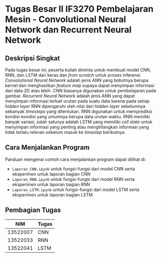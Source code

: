 # Tugas Besar II IF3270 Pembelajaran Mesin - Convolutional Neural Network dan Recurrent Neural Network

## Deskripsi Singkat
Pada tugas besar ini, peserta kuliah diminta untuk membuat model CNN, RNN, dan LSTM dari keras dan *from scratch* untuk proses inferensi. *Convolutional Neural Network* adalah jenis ANN yang bobotnya berupa kernel dan menghasilkan *feature map* supaya dapat menyimpan informasi dari data 2D atau lebih. CNN biasanya digunakan untuk pembelajaran pada gambar. *Recurrent Neural Network* adalah jenis ANN yang dapat menyimpan informasi terkait urutan pada suatu data karena pada setiap *hidden layer* RNN dipengaruhi oleh nilai dari *hidden layer* sebelumnya sebanyak *timesteps* yang ditentukan. RNN digunakan untuk memprediksi kondisi-kondisi yang umumnya berupa data urutan waktu. RNN memiliki banyak variasi, salah satunya adalah LSTM yang memiliki *cell state* untuk menyimpan informasi yang penting atau menghilangkan informasi yang tidak terlalu relevan sebelum masuk ke *timestep* berikutnya.

## Cara Menjalankan Program
Panduan mengenai contoh cara menjalankan program dapat dilihat di:
- `Laporan_CNN.ipynb` untuk fungsi-fungsi dari model CNN serta eksperimen untuk laporan bagian CNN
- `Laporan_RNN.ipynb` untuk fungsi-fungsi dari model RNN serta eksperimen untuk laporan bagian RNN
- `Laporan_LSTM.ipynb` untuk fungsi-fungsi dari model LSTM serta eksperimen untuk laporan bagian LSTM

## Pembagian Tugas
| NIM       | Tugas                                                                                      |
|-----------|--------------------------------------------------------------------------------------------|
| 13522007  | CNN |                   |
| 13522033  | RNN |
| 13522041  | LSTM |
